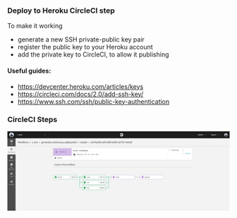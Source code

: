 ### Deploy to Heroku CircleCI step

To make it working

-   generate a new SSH private-public key pair
-   register the public key to your Heroku account
-   add the private key to CircleCI, to allow it publishing

#### Useful guides:

-   https://devcenter.heroku.com/articles/keys
-   https://circleci.com/docs/2.0/add-ssh-key/
-   https://www.ssh.com/ssh/public-key-authentication

### CircleCI Steps

![](./screenShot.png)
